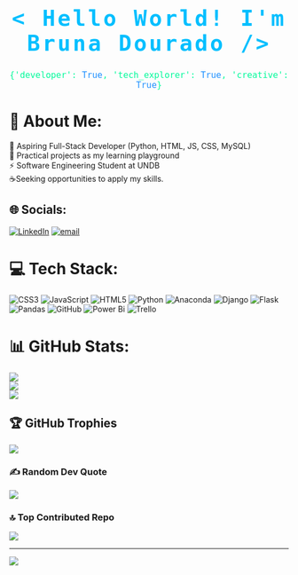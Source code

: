 <div align="center">
  <h1 style="color: #00bfff; font-family: 'Ubuntu Mono', monospace; font-size: 2.8em; font-weight: bold; letter-spacing: 0.1em;">
    &lt; Hello World! I'm Bruna Dourado /&gt;
  </h1>
  <p style="color: #00fa9a; font-family: 'Fira Code', monospace; font-size: 1.3em;">
    <code>{'developer': <span style="color: #1e90ff;">True</span>, 'tech_explorer': <span style="color: #1e90ff;">True</span>, 'creative': <span style="color: #1e90ff;">True</span>}</code>
  </p>
</div>

# 💫 About Me:
🌱 Aspiring Full-Stack Developer (Python, HTML, JS, CSS, MySQL)<br>🔭 Practical projects as my learning playground<br>⚡ Software Engineering Student at UNDB<br>☕Seeking opportunities to apply my skills.


## 🌐 Socials:
[![LinkedIn](https://img.shields.io/badge/LinkedIn-%230077B5.svg?logo=linkedin&logoColor=white)](https://linkedin.com/in/https://www.linkedin.com/in/www.linkedin.com/in/bruna-dourado-4208731a0?_l=en_US) [![email](https://img.shields.io/badge/Email-D14836?logo=gmail&logoColor=white)](mailto:bdourado76@gmail.com) 

# 💻 Tech Stack:
![CSS3](https://img.shields.io/badge/css3-%231572B6.svg?style=for-the-badge&logo=css3&logoColor=white) ![JavaScript](https://img.shields.io/badge/javascript-%23323330.svg?style=for-the-badge&logo=javascript&logoColor=%23F7DF1E) ![HTML5](https://img.shields.io/badge/html5-%23E34F26.svg?style=for-the-badge&logo=html5&logoColor=white) ![Python](https://img.shields.io/badge/python-3670A0?style=for-the-badge&logo=python&logoColor=ffdd54) ![Anaconda](https://img.shields.io/badge/Anaconda-%2344A833.svg?style=for-the-badge&logo=anaconda&logoColor=white) ![Django](https://img.shields.io/badge/django-%23092E20.svg?style=for-the-badge&logo=django&logoColor=white) ![Flask](https://img.shields.io/badge/flask-%23000.svg?style=for-the-badge&logo=flask&logoColor=white) ![Pandas](https://img.shields.io/badge/pandas-%23150458.svg?style=for-the-badge&logo=pandas&logoColor=white) ![GitHub](https://img.shields.io/badge/github-%23121011.svg?style=for-the-badge&logo=github&logoColor=white) ![Power Bi](https://img.shields.io/badge/power_bi-F2C811?style=for-the-badge&logo=powerbi&logoColor=black) ![Trello](https://img.shields.io/badge/Trello-%23026AA7.svg?style=for-the-badge&logo=Trello&logoColor=white)
# 📊 GitHub Stats:
![](https://github-readme-stats.vercel.app/api?username=Bruna-Dourado&theme=tokyonight&hide_border=false&include_all_commits=true&count_private=true)<br/>
![](https://nirzak-streak-stats.vercel.app/?user=Bruna-Dourado&theme=tokyonight&hide_border=false)<br/>
![](https://github-readme-stats.vercel.app/api/top-langs/?username=Bruna-Dourado&theme=tokyonight&hide_border=false&include_all_commits=true&count_private=true&layout=compact)

## 🏆 GitHub Trophies
![](https://github-profile-trophy.vercel.app/?username=Bruna-Dourado&theme=tokyonight&no-frame=false&no-bg=false&margin-w=4)

### ✍️ Random Dev Quote
![](https://quotes-github-readme.vercel.app/api?type=horizontal&theme=tokyonight)

### 🔝 Top Contributed Repo
![](https://github-contributor-stats.vercel.app/api?username=Bruna-Dourado&limit=5&theme=tokyonight&combine_all_yearly_contributions=true)

---
[![](https://visitcount.itsvg.in/api?id=Bruna-Dourado&icon=0&color=0)](https://visitcount.itsvg.in)
